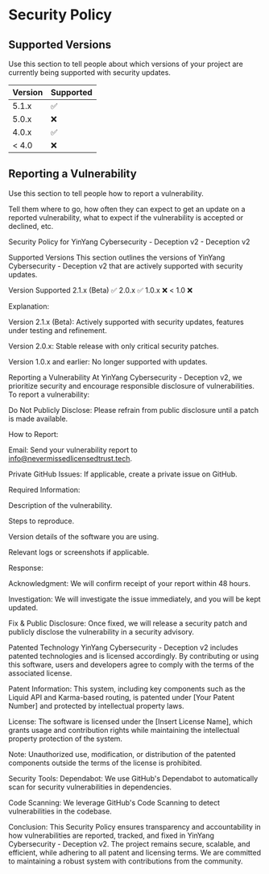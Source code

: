 # Security Policy

## Supported Versions

Use this section to tell people about which versions of your project are
currently being supported with security updates.

| Version | Supported          |
| ------- | ------------------ |
| 5.1.x   | :white_check_mark: |
| 5.0.x   | :x:                |
| 4.0.x   | :white_check_mark: |
| < 4.0   | :x:                |

## Reporting a Vulnerability

Use this section to tell people how to report a vulnerability.

Tell them where to go, how often they can expect to get an update on a
reported vulnerability, what to expect if the vulnerability is accepted or
declined, etc.




Security Policy for YinYang Cybersecurity - Deception v2 - Deception v2

Supported Versions
This section outlines the versions of YinYang Cybersecurity - Deception v2 that are actively supported with security updates.


Version	      Supported
2.1.x (Beta)	✅
2.0.x	        ✅
1.0.x	        ❌
< 1.0	        ❌


Explanation:

Version 2.1.x (Beta): Actively supported with security updates, features under testing and refinement.

Version 2.0.x: Stable release with only critical security patches.

Version 1.0.x and earlier: No longer supported with updates.

Reporting a Vulnerability
At YinYang Cybersecurity - Deception v2, we prioritize security and encourage responsible disclosure of vulnerabilities. To report a vulnerability:

Do Not Publicly Disclose: Please refrain from public disclosure until a patch is made available.

How to Report:

Email: Send your vulnerability report to info@nevermissedlicensedtrust.tech.

Private GitHub Issues: If applicable, create a private issue on GitHub.

Required Information:

Description of the vulnerability.

Steps to reproduce.

Version details of the software you are using.

Relevant logs or screenshots if applicable.

Response:

Acknowledgment: We will confirm receipt of your report within 48 hours.

Investigation: We will investigate the issue immediately, and you will be kept updated.

Fix & Public Disclosure: Once fixed, we will release a security patch and publicly disclose the vulnerability in a security advisory.

Patented Technology
YinYang Cybersecurity - Deception v2 includes patented technologies and is licensed accordingly. By contributing or using this software, users and developers agree to comply with the terms of the associated license.

Patent Information: This system, including key components such as the Liquid API and Karma-based routing, is patented under [Your Patent Number] and protected by intellectual property laws.

License: The software is licensed under the [Insert License Name], which grants usage and contribution rights while maintaining the intellectual property protection of the system.

Note: Unauthorized use, modification, or distribution of the patented components outside the terms of the license is prohibited.

Security Tools:
Dependabot: We use GitHub's Dependabot to automatically scan for security vulnerabilities in dependencies.

Code Scanning: We leverage GitHub's Code Scanning to detect vulnerabilities in the codebase.

Conclusion:
This Security Policy ensures transparency and accountability in how vulnerabilities are reported, tracked, and fixed in YinYang Cybersecurity - Deception v2. The project remains secure, scalable, and efficient, while adhering to all patent and licensing terms. We are committed to maintaining a robust system with contributions from the community.



















